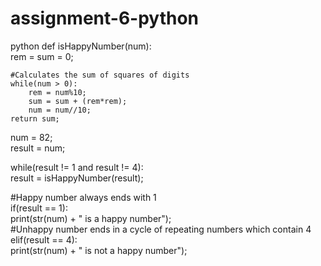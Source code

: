 # assignment-6-python
python
def isHappyNumber(num):    
    rem = sum = 0;    
        
    #Calculates the sum of squares of digits    
    while(num > 0):    
        rem = num%10;    
        sum = sum + (rem*rem);    
        num = num//10;    
    return sum;    
        
num = 82;    
result = num;    
     
while(result != 1 and result != 4):    
    result = isHappyNumber(result);    
     
#Happy number always ends with 1    
if(result == 1):    
    print(str(num) + " is a happy number");    
#Unhappy number ends in a cycle of repeating numbers which contain 4    
elif(result == 4):    
    print(str(num) + " is not a happy number");
